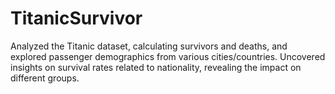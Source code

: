 # TitanicSurvivor
Analyzed the Titanic dataset, calculating survivors and deaths, and explored passenger demographics from various cities/countries. Uncovered insights on survival rates related to nationality, revealing the impact on different groups.
